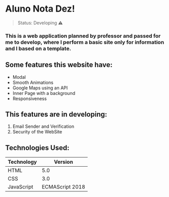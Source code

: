 # Aluno Nota Dez!

> Status: Developing ⚠️

### This is a web application planned by professor and passed for me to develop, where I perform a basic site only for information and I based on a template.


## Some features this website have:

* Modal
* Smooth Animations
* Google Maps using an API
* Inner Page with a background
* Responsiveness

## This features are in developing:

1. Email Sender and Verification
2. Security of the WebSite

## Technologies Used:

Technology | Version
-----------|--------
HTML       |   5.0
CSS        |   3.0
JavaScript |   ECMAScript 2018
